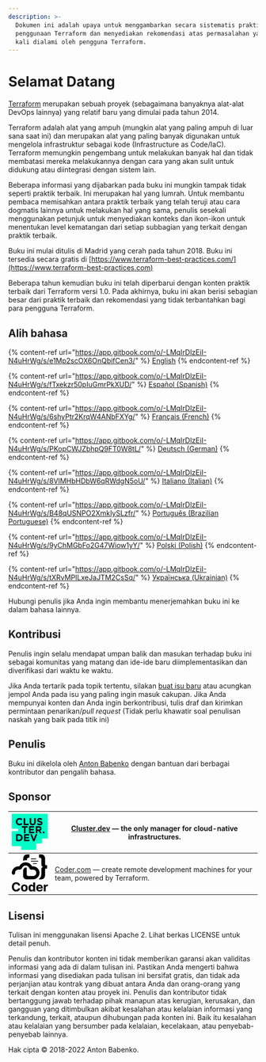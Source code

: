 ```yaml
---
description: >-
  Dokumen ini adalah upaya untuk menggambarkan secara sistematis praktik terbaik
  penggunaan Terraform dan menyediakan rekomendasi atas permasalahan yang sering
  kali dialami oleh pengguna Terraform.
---
```


# Selamat Datang

[Terraform](https://www.terraform.io) merupakan sebuah proyek (sebagaimana banyaknya alat-alat DevOps lainnya) yang relatif baru yang dimulai pada tahun 2014.

Terraform adalah alat yang ampuh (mungkin alat yang paling ampuh di luar sana saat ini) dan merupakan alat yang paling banyak digunakan untuk mengelola infrastruktur sebagai kode (Infrastructure as Code/IaC). Terraform memungkin pengembang untuk melakukan banyak hal dan tidak membatasi mereka melakukannya dengan cara yang akan sulit untuk didukung atau diintegrasi dengan sistem lain.

Beberapa informasi yang dijabarkan pada buku ini mungkin tampak tidak seperti praktik terbaik. Ini merupakan hal yang lumrah. Untuk membantu pembaca memisahkan antara praktik terbaik yang telah teruji atau cara dogmatis lainnya untuk melakukan hal yang sama, penulis sesekali menggunakan petunjuk untuk menyediakan konteks dan ikon-ikon untuk menentukan level kematangan dari setiap subbagian yang terkait dengan praktik terbaik.

Buku ini mulai ditulis di Madrid yang cerah pada tahun 2018. Buku ini tersedia secara gratis di [https://www.terraform-best-practices.com/](https://www.terraform-best-practices.com)

Beberapa tahun kemudian buku ini telah diperbarui dengan konten praktik terbaik dari Terraform versi 1.0. Pada akhirnya, buku ini akan berisi sebagian besar dari praktik terbaik dan rekomendasi yang tidak terbantahkan bagi para pengguna Terraform.

## Alih bahasa

{% content-ref url="https://app.gitbook.com/o/-LMqIrDlzEiI-N4uHrWg/s/e1Mp2scOX6OnQbifCen3/" %}
[English](https://app.gitbook.com/o/-LMqIrDlzEiI-N4uHrWg/s/e1Mp2scOX6OnQbifCen3/)
{% endcontent-ref %}

{% content-ref url="https://app.gitbook.com/o/-LMqIrDlzEiI-N4uHrWg/s/fTxekzr50pIuGmrPkXUD/" %}
[Español (Spanish)](https://app.gitbook.com/o/-LMqIrDlzEiI-N4uHrWg/s/fTxekzr50pIuGmrPkXUD/)
{% endcontent-ref %}

{% content-ref url="https://app.gitbook.com/o/-LMqIrDlzEiI-N4uHrWg/s/6shyPtr2KrqW4ANbFXYg/" %}
[Français (French)](https://app.gitbook.com/o/-LMqIrDlzEiI-N4uHrWg/s/6shyPtr2KrqW4ANbFXYg/)
{% endcontent-ref %}

{% content-ref url="https://app.gitbook.com/o/-LMqIrDlzEiI-N4uHrWg/s/PKopCWJZbhpQ9FT0W8tL/" %}
[Deutsch (German)](https://app.gitbook.com/o/-LMqIrDlzEiI-N4uHrWg/s/PKopCWJZbhpQ9FT0W8tL/)
{% endcontent-ref %}

{% content-ref url="https://app.gitbook.com/o/-LMqIrDlzEiI-N4uHrWg/s/8VlMHbHDbW6qRWdgN5oU/" %}
[Italiano (Italian)](https://app.gitbook.com/o/-LMqIrDlzEiI-N4uHrWg/s/8VlMHbHDbW6qRWdgN5oU/)
{% endcontent-ref %}

{% content-ref url="https://app.gitbook.com/o/-LMqIrDlzEiI-N4uHrWg/s/B48qUSNPO2XmkIySLzfr/" %}
[Português (Brazilian Portuguese)](https://app.gitbook.com/o/-LMqIrDlzEiI-N4uHrWg/s/B48qUSNPO2XmkIySLzfr/)
{% endcontent-ref %}

{% content-ref url="https://app.gitbook.com/o/-LMqIrDlzEiI-N4uHrWg/s/9yChMGbFo2G47Wiow1yY/" %}
[Polski (Polish)](https://app.gitbook.com/o/-LMqIrDlzEiI-N4uHrWg/s/9yChMGbFo2G47Wiow1yY/)
{% endcontent-ref %}

{% content-ref url="https://app.gitbook.com/o/-LMqIrDlzEiI-N4uHrWg/s/tXRvMPILxeJaJTM2CsSq/" %}
[Українська (Ukrainian)](https://app.gitbook.com/o/-LMqIrDlzEiI-N4uHrWg/s/tXRvMPILxeJaJTM2CsSq/)
{% endcontent-ref %}

Hubungi penulis jika Anda ingin membantu menerjemahkan buku ini ke dalam bahasa lainnya.

## Kontribusi

Penulis ingin selalu mendapat umpan balik dan masukan terhadap buku ini sebagai komunitas yang matang dan ide-ide baru diimplementasikan dan diverifikasi dari waktu ke waktu.

Jika Anda tertarik pada topik tertentu, silakan [buat isu baru](https://github.com/antonbabenko/terraform-best-practices/issues) atau acungkan jempol Anda pada isu yang paling ingin masuk cakupan. Jika Anda mempunyai konten dan Anda ingin berkontribusi, tulis draf dan kirimkan permintaan penarikan/_pull request_ (Tidak perlu khawatir soal penulisan naskah yang baik pada titik ini)

## Penulis

Buku ini dikelola oleh [Anton Babenko](https://github.com/antonbabenko) dengan bantuan dari berbagai kontributor dan pengalih bahasa.

## Sponsor

| [![](.gitbook/assets/cluster-dev-logo-site.png)](https://cluster.dev) | [Cluster.dev](http://cluster.dev) — the only manager for cloud-native infrastructures.                   |
| --------------------------------------------------------------------- | -------------------------------------------------------------------------------------------------------- |
| [![](.gitbook/assets/coder-logo-for-sponsor.png)](http://coder.com/)  | [Coder.com](http://coder.com/) — create remote development machines for your team, powered by Terraform. |

## Lisensi

Tulisan ini menggunakan lisensi Apache 2. Lihat berkas LICENSE untuk detail penuh.

Penulis dan kontributor konten ini tidak memberikan garansi akan validitas informasi yang ada di dalam tulisan ini. Pastikan Anda mengerti bahwa informasi yang disediakan pada tulisan ini bersifat gratis, dan tidak ada perjanjian atau kontrak yang dibuat antara Anda dan orang-orang yang terkait dengan konten atau proyek ini. Penulis dan kontributor tidak bertanggung jawab terhadap pihak manapun atas kerugian, kerusakan, dan gangguan yang ditimbulkan akibat kesalahan atau kelalaian informasi yang terkandung, terkait, ataupun dihubungan pada konten ini. Baik itu kesalahan atau kelalaian yang bersumber pada kelalaian, kecelakaan, atau penyebab-penyebab lainnya.

Hak cipta © 2018-2022 Anton Babenko.
